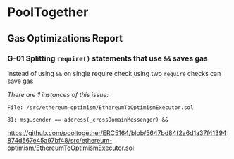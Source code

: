 # PoolTogether

## Gas Optimizations Report

### G-01 Splitting `require()` statements that use `&&` saves gas

Instead of using `&&` on single require check using two `require` checks can save gas

_There are **1** instances of this issue:_

```solidity
File: /src/ethereum-optimism/EthereumToOptimismExecutor.sol

81: msg.sender == address(_crossDomainMessenger) &&
```

https://github.com/pooltogether/ERC5164/blob/5647bd84f2a6d1a37f41394874d567e45a97bf48/src/ethereum-optimism/EthereumToOptimismExecutor.sol
